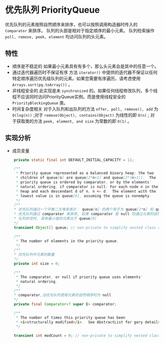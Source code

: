 # 优先队列 PriorityQueue
优先队列的元素按照自然顺序来排序，也可以按照调用构造器时传入的 `Comparator` 来排序。
队列的头部是相对于指定顺序的最小元素。
队列检索操作 `poll, remove, peek, element` 均访问队列的头元素。
## 特性
- 顺序是不稳定的
如果最小元素具有有多个，那么头元素会是其中的任意一个。
- 通过迭代器遍历时不保证有序
方法 `iterator()` 中提供的迭代器不保证以任何特定顺序遍历优先级队列的元素。如果您需要有序遍历，请考虑使用 `Arrays.sort(pq.toArray())` 。
- 非线程安全的
此实现是未 `synchronized` 的。如果任何线程修改队列，多个线程不应该同时访问PriorityQueue实例。而是使用线程安全的 `PriorityBlockingQueue` 类。
- 时间复杂度相关
对于入队列和出队列的方法 `offer, poll, remove(), add` 为 `O(log(n))` ;对于 `remove(Object), contains(Object)` 为线性的即 `O(n)` ;
对于获取类的方法 `peek, element, and size` 为常数的即 `O(1)` 。
## 实现分析
- 成员变量
```java
    private static final int DEFAULT_INITIAL_CAPACITY = 11;

    /**
     * Priority queue represented as a balanced binary heap: the two
     * children of queue[n] are queue[2*n+1] and queue[2*(n+1)].  The
     * priority queue is ordered by comparator, or by the elements'
     * natural ordering, if comparator is null: For each node n in the
     * heap and each descendant d of n, n <= d.  The element with the
     * lowest value is in queue[0], assuming the queue is nonempty.
     */
    /**
    * 优先队列通过一个平衡二叉堆来表示： queue[n] 的两个孩子为 queue[2*n] 和 queue[2*n+1].
    * 优先队列通过 comparator 来排序, 如果 comparator 是 null 则通过元素的自然顺序: 对于堆中的每个节点n和它的后代d, n<=d.
    * 队列非空时, 具有最小值的元素位于 queue[0]
    */
    transient Object[] queue; // non-private to simplify nested class access

    /**
     * The number of elements in the priority queue.
     */
    /**
    * 优先队列中元素的数量
    */
    private int size = 0;

    /**
     * The comparator, or null if priority queue uses elements'
     * natural ordering.
     */
    /**
    * comparator,当优先队列使用元素的自然顺序时为 null
    */
    private final Comparator<? super E> comparator;

    /**
     * The number of times this priority queue has been
     * <i>structurally modified</i>.  See AbstractList for gory details.
     */
    
    transient int modCount = 0; // non-private to simplify nested class access
```